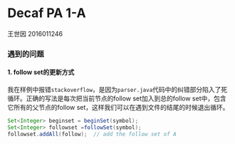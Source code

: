 # Decaf PA 1-A

王世因 2016011246

### 遇到的问题

#### 1. follow set的更新方式

我在样例中报错`stackoverflow`，是因为`parser.java`代码中的纠错部分陷入了死循环。正确的写法是每次把当前节点的follow set加入到总的follow set中，包含它所有的父节点的follow set，这样我们可以在遇到文件的结尾的时候退出循环。

```java
Set<Integer> beginset = beginSet(symbol);
Set<Integer> followset =followSet(symbol);
followset.addAll(follow);  // add the follow set of A
```


